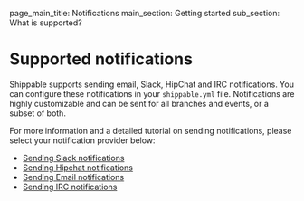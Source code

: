 page_main_title: Notifications
main_section: Getting started
sub_section: What is supported?

# Supported notifications

Shippable supports sending email, Slack, HipChat and IRC notifications. You can configure these notifications in your `shippable.yml` file. Notifications are highly customizable and can be sent for all branches and events, or a subset of both.

For more information and a detailed tutorial on sending notifications, please select your notification provider below:

-  [Sending Slack notifications](slack-notifications/)
-  [Sending Hipchat notifications](hipchat-notifications/)
-  [Sending Email notifications](email-notifications/)
-  [Sending IRC notifications](irc-notifications/)
